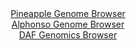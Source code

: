 <div id="Pineapple_Genome_Browser" align="center">
  <a href="https://igv.org/app/?sessionURL=blob:zZJra9swFIb_i6BjA8fX2KkNZeS6lWQX0rkJLcWcyLIjakmOJNtNQv77tLKxLys0HzYG.iAdjnTe99VzRC2RigqOEuTbXmh7HrKQ2oruBlhdkc_AiEJJAZUiFpKkIJJwTFByRAUoDelyYW5uta5V4jhU1z0GvBS2CmxgcBAcOmVjwZyxqCrYCAlaSOWMJLTCoWXb68gG6to2swM7dHLQ4EBVbwVXwqkJL7POvJf9KmUl4YKRjDWVps8CMqPHaMztAt4PVzdDjIlSc7K_zq.G8.vhbTBN7z5E47v0y8dVGq3e3NCSg24kuaroY8n99ZqnBzaejblY.NPN3I9GeXkRTN5Mn2oqibryBt5lcBn3.6EJhvKcPP1Pns2iZ_qGT.F.tOOhPjCG6YQJ0uJRmO5uD.IF3ycLVQI3hgOEt3KQeK4VuJEV.lHvx9a7tFw3NulIQVFy_2AhLQE_mvb7I9L72tCCFNk1z.BYSMicSJT0YtcdeHHsh_1B341j72QdUSOrvxftLF3GA9cf.n6UFbTSBuU8U7xWNnBut7iwy8OZWeJmGd8OxosFmy4nzVO3Xs..udv0Gib4j1lGxr8Z_fx9xuhrFP0T6l4jxNabc1HL07C98Gfb3d14PSVf55PZqANcTi78URu46sWIzounEJKBNv2mYo4_iWtBUuDaFFqq6IZWVO9XJknRocTzAwMuwqIShkQky81b13ItL3Tf_QY0OD2cvgM-">Pineapple Genome Browser</a>
</div>
<div id="Alphonso_Genome_Browser" align="center">
  <a href="https://igv.org/app/?sessionURL=blob:zZJdb9owFIb_i6VWmxSSOCmBRKqm0C8otF1LGSpVFR0SJ5g5drCdUIr473OrTbtZpXKxaZIv7CN_vOfxs0UNkYoKjiLk2bhtY4wspBZiPYayYuQaSqJQlANTxEKS5EQSnhIUbVEOSsPkbmROLrSuVOQ4VFetEnghbOXbUMKL4LBWdipK50QwBnMhQQupnJ6ERji0aFprMoeqss3bvt12MtDgAKsWgivhVIQXydrcl_wqJQXhoiRJWTNN3wIkJo_JmNk5fImn4zhNiVJDshlkx_FwEH_zzyazi.BkNrnpTyfB9HBMCw66luS4bG5yPO7X4ryA5bK_OvDO8Sk9u23MZHOtDvzTw7PnikqijnEHd_1ueOS_wqE8I8__U99m0D17vxqoQai7bLXCq9url_rmwR0yMry4nT680_fOQkyktXEBpQvZibBr.W5gtb2g9TrFXct1Q0NHCoqixycLaQnpd7P9cYv0pjLGIEVW9Zs8FhIyIxJFrdB1OzgMvfZR58gNQ7yztqiW7O.hPZ_chR3Xiz0vSHLKtNE5SxSvlA2c202a28XLvh759.nD_YHXm3UWveVsvjwJqtDwAx6b4uCPPD3DwDz_9oWm2Y.k.ifmfSSIref76vY1vzMo9CbW_XAwDcazdER7z5fZfTgcxe8C2g9OLmQJ2uw3FbP86VwDkgLXptBQReeUUb2ZGo5ijSLs.UZdlAomjItIFvNPruVauO1._q2ov3va_QA-">Alphonso Genome Browser</a>
</div>


<div id="DAF_Genomics_Browser" align="center">
  <a href="https://igv.org/app/?sessionURL=blob:tZFra9swFIb_iyD9ZDu.xY4NYThtknVpt1LXy5ZSwql8FHuzLU.SlzYh_73C6xhslDHoQBIS5_K.Os.BfEchS96QmLiWM7IchxhEFnyXQt1W.B5qlCRmUEk0iECGAhuKJD4QBlJBdn2hKwulWhkPhzkwc4sNr0sqLelZ0JqSd6pAnWq6FtSw5w3spEV5rZMVDKFqC95IPgRKUUrTHrbYbDc70MfP2KZviZu6q1TZq260CW0stxhot2WT48NfjPwHZb3KN8kqTfr6JT6e55NkeZ589GbZehGcrrMPb1dZsDpJy20DqhM4mav76My_TL6k1cCdrsLFzaeQzYuLfRdM.cA7O5k9tKVAOXFCZ.yNI280JkeDVJx2GgKhhXBixzdCd2y4vm8.X71RoKcgeEni2zuDKAH0q06_PRD12GpUROK3rqdmEC5yFCQ2I9sOnShyR37o21HkHI0D6UT1yizn2XUU2m7iuoF1D7XWZ2XVD1AL_Rl8LZC_ddb7X0FNr8p3p.nAne9ny0vKGF3XuP98Re1kAckLoAzy4scYFzUoHfrxfMYCldarsVG_uHjHu.MT">DAF Genomics Browser</a>
</div>
